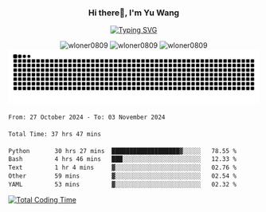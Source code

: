 <h3 align="center">Hi there👋, I'm Yu Wang</h1>

<p align="center"><a href="https://git.io/typing-svg"><img src="https://readme-typing-svg.demolab.com?font=Alex+Brush&size=18&pause=1000&color=716A50&background=6F66FF00&center=true&vCenter=true&width=435&lines=To+love+oneself+is+the+beginning+of+a+lifelong+romance.+%E2%80%94+Oscar+Wilde" alt="Typing SVG" /></a></p>


<p align="center">
 <img src="https://github-readme-stats.vercel.app/api/top-langs?username=wloner0809&show_icons=true&locale=en&layout=compact" alt="wloner0809" height=120 />
 <img src="https://github-readme-stats.vercel.app/api?username=wloner0809&show_icons=true&locale=en" alt="wloner0809" height=120 />
 <img src="https://github-readme-streak-stats.herokuapp.com/?user=wloner0809&" alt="wloner0809" height=120 />
 <img src="https://github.com/Wloner0809/Wloner0809/blob/output/github-contribution-grid-snake.svg">
</p>
 
<!--START_SECTION:waka-->

```txt
From: 27 October 2024 - To: 03 November 2024

Total Time: 37 hrs 47 mins

Python       30 hrs 27 mins  ███████████████████▓░░░░░   78.55 %
Bash         4 hrs 46 mins   ███░░░░░░░░░░░░░░░░░░░░░░   12.33 %
Text         1 hr 4 mins     ▓░░░░░░░░░░░░░░░░░░░░░░░░   02.76 %
Other        59 mins         ▓░░░░░░░░░░░░░░░░░░░░░░░░   02.54 %
YAML         53 mins         ▓░░░░░░░░░░░░░░░░░░░░░░░░   02.32 %
```

<!--END_SECTION:waka-->

[![Total Coding Time](https://wakatime.com/badge/user/3b010e91-e8bb-445f-9eac-c8ab5bc30cb6.svg)](https://wakatime.com/@3b010e91-e8bb-445f-9eac-c8ab5bc30cb6)
